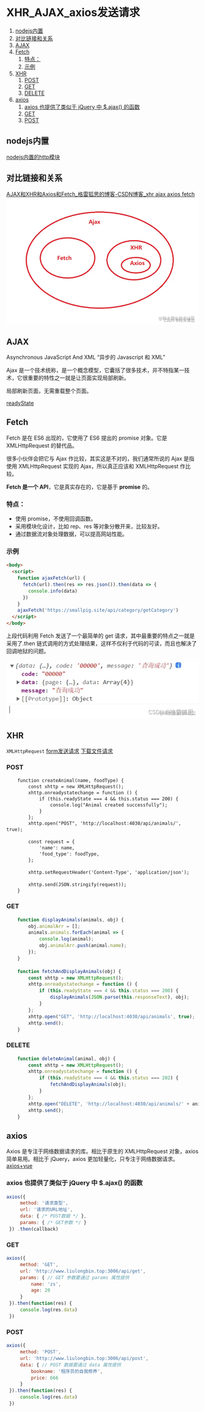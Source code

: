 # XHR_AJAX_axios发送请求

1. [nodejs内置](#nodejs内置)
2. [对比链接和关系](#对比链接和关系)
3. [AJAX](#ajax)
4. [Fetch](#fetch)
	1. [特点：](#特点)
	2. [示例](#示例)
5. [XHR](#xhr)
	1. [POST](#post)
	2. [GET](#get)
	3. [DELETE](#delete)
6. [axios](#axios)
	1. [axios 也提供了类似于 jQuery 中 $.ajax() 的函数](#axios-也提供了类似于-jquery-中-ajax-的函数)
	2. [GET](#get-1)
	3. [POST](#post-1)

## nodejs内置
[nodejs内置的http模块](../../../../%E5%90%8E%E7%AB%AF%E5%AD%A6%E4%B9%A0/nodejs/%E5%86%85%E7%BD%AE%E7%9A%84http%E6%A8%A1%E5%9D%97.md)

## 对比链接和关系
[AJAX和XHR和Axios和Fetch_格雷狐思的博客-CSDN博客_xhr ajax axios fetch](https://blog.csdn.net/hangao233/article/details/122737838)
![](2023-01-27-01-07-55.png)

## AJAX
Asynchronous JavaScript And XML “异步的 Javascript 和 XML”

Ajax 是一个技术统称，是一个概念模型，它囊括了很多技术，并不特指某一技术，它很重要的特性之一就是让页面实现局部刷新。

局部刷新页面，无需重载整个页面。

[readyState](../../../../前端学习/前端其他知识积累/readyState.md)

## Fetch
Fetch 是在 ES6 出现的，它使用了 ES6 提出的 promise 对象。它是 XMLHttpRequest 的替代品。

很多小伙伴会把它与 Ajax 作比较，其实这是不对的，我们通常所说的 Ajax 是指使用 XMLHttpRequest 实现的 Ajax，所以真正应该和 XMLHttpRequest 作比较。

**Fetch 是一个 API**，它是真实存在的，它是基于 **promise** 的。

### 特点：

* 使用 promise，不使用回调函数。
* 采用模块化设计，比如 rep、res 等对象分散开来，比较友好。
* 通过数据流对象处理数据，可以提高网站性能。

### 示例
```html
<body>
  <script>
    function ajaxFetch(url) {
      fetch(url).then(res => res.json()).then(data => {
        console.info(data)
      })
    }
    ajaxFetch('https://smallpig.site/api/category/getCategory')
  </script>
</body>
```
上段代码利用 Fetch 发送了一个最简单的 get 请求，其中最重要的特点之一就是采用了.then 链式调用的方式处理结果，这样不仅利于代码的可读，而且也解决了回调地狱的问题。

![](2023-01-27-01-12-41.png)

## XHR
`XMLHttpRequest`
[form发送请求](form发送请求.md)
[下载文件请求](下载文件请求.md)

### POST
```JS
	function createAnimal(name, foodType) {
	    const xhttp = new XMLHttpRequest();
	    xhttp.onreadystatechange = function () {
	        if (this.readyState === 4 && this.status === 200) {
	            console.log("Animal created successfully");
	        }
	    };
	    xhttp.open("POST", 'http://localhost:4030/api/animals/', true);
	
	    const request = {
	        'name': name,
	        'food_type': foodType,
	    };
	
	    xhttp.setRequestHeader('Content-Type', 'application/json');
	
	    xhttp.send(JSON.stringify(request));
	}
```

### GET
```js
	function displayAnimals(animals, obj) {
		obj.animalArr = [];
		animals.animals.forEach(animal => {
			console.log(animal);
			obj.animalArr.push(animal.name);
		});
	}

	function fetchAndDisplayAnimals(obj) {
	    const xhttp = new XMLHttpRequest();
	    xhttp.onreadystatechange = function () {
	        if (this.readyState === 4 && this.status === 200) {
	            displayAnimals(JSON.parse(this.responseText), obj);
	        }
	    };
	    xhttp.open("GET", 'http://localhost:4030/api/animals', true);
	    xhttp.send();
	}
```

### DELETE
```js
	function deleteAnimal(animal, obj) {
	    const xhttp = new XMLHttpRequest();
	    xhttp.onreadystatechange = function () {
	        if (this.readyState === 4 && this.status === 202) {
	            fetchAndDisplayAnimals(obj);
	        }
	    };
	    xhttp.open("DELETE", 'http://localhost:4030/api/animals/' + animal, true);
	    xhttp.send();
	}
```

## axios

Axios 是专注于网络数据请求的库。相比于原生的 XMLHttpRequest 对象，axios 简单易用。相比于 jQuery，axios 更加轻量化，只专注于网络数据请求。
[axios+vue](../../../../前端学习/Vue/Vue知识积累/axios+vue.md)

### axios 也提供了类似于 jQuery 中 $.ajax() 的函数
```js
axios({
     method: '请求类型',
     url: '请求的URL地址',
     data: { /* POST数据 */ },
     params: { /* GET参数 */ }
 }) .then(callback)
```

### GET
```js
axios({
     method: 'GET',
     url: 'http://www.liulongbin.top:3006/api/get',
     params: { // GET 参数要通过 params 属性提供
         name: 'zs',
         age: 20
     }
 }).then(function(res) {
     console.log(res.data)
 })
```

### POST
```js
axios({
     method: 'POST',
     url: 'http://www.liulongbin.top:3006/api/post',
     data: { // POST 数据要通过 data 属性提供
         bookname: '程序员的自我修养',
         price: 666
     }
 }).then(function(res) {
     console.log(res.data)
 })
```
